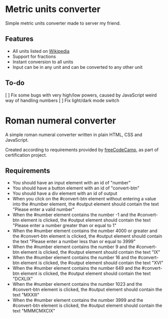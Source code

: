 # Metric units converter

Simple metric units converter made to server my friend.

## Features

- All units listed on [Wikipedia](https://en.wikipedia.org/wiki/Metric_prefix)
- Support for fractions
- Instant conversion to all units
- Input can be in any unit and can be converted to any other unit

## To-do

[ ] Fix some bugs with very high/low powers, caused by JavaScript weird way of handling numbers
[ ] Fix light/dark mode switch

# Roman numeral converter

A simple roman numeral converter written in plain HTML, CSS and JavaScript.

Created according to requirements provided by [freeCodeCamp](https://www.freecodecamp.org/learn/javascript-algorithms-and-data-structures-v8/build-a-roman-numeral-converter-project/build-a-roman-numeral-converter), as part of certification project.

## Requirements

- You should have an input element with an id of "number"
- You should have a button element with an id of "convert-btn"
- You should have a div element with an id of output
- When you click on the #convert-btn element without entering a value into the #number element, the #output element should contain the text "Please enter a valid number"
- When the #number element contains the number -1 and the #convert-btn element is clicked, the #output element should contain the text "Please enter a number greater than or equal to 1"
- When the #number element contains the number 4000 or greater and the #convert-btn element is clicked, the #output element should contain the text "Please enter a number less than or equal to 3999"
- When the #number element contains the number 9 and the #convert-btn element is clicked, the #output element should contain the text "IX"
- When the #number element contains the number 16 and the #convert-btn element is clicked, the #output element should contain the text "XVI"
- When the #number element contains the number 649 and the #convert-btn element is clicked, the #output element should contain the text "DCXLIX"
- When the #number element contains the number 1023 and the #convert-btn element is clicked, the #output element should contain the text "MXXIII"
- When the #number element contains the number 3999 and the #convert-btn element is clicked, the #output element should contain the text "MMMCMXCIX"